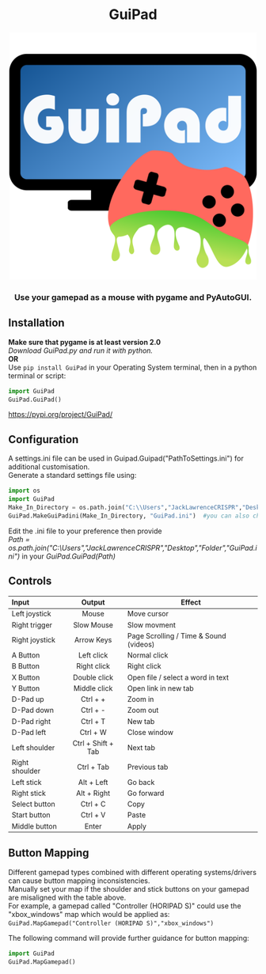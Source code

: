 <h1 align="center">GuiPad</h1>
<p align="center">
  <picture>
    <source width="500" height="500" srcset="Icons/GuiPad_Logo.svg"> 
    <img width="500" height="500" src="Icons/GuiPad_Logo.svg">
  </picture>
</p>
<h3 align="center">Use your gamepad as a mouse with pygame and PyAutoGUI.</h3>


## Installation
**Make sure that pygame is at least version 2.0**  
*Download GuiPad.py and run it with python.*  
**OR**  
Use ```pip install GuiPad``` in your Operating System terminal, then in a python terminal or script:  
```python
import GuiPad
GuiPad.GuiPad()
```
https://pypi.org/project/GuiPad/

## Configuration
A settings.ini file can be used in Guipad.Guipad("PathToSettings.ini") for additional customisation.  
Generate a standard settings file using:
```python
import os
import GuiPad
Make_In_Directory = os.path.join("C:\\Users","JackLawrenceCRISPR","Desktop","Folder") #put your own deployment directory!
GuiPad.MakeGuiPadini(Make_In_Directory, "GuiPad.ini")  #you can also choose a custom name
```
Edit the .ini file to your preference then provide  
_Path = os.path.join("C:\\Users","JackLawrenceCRISPR","Desktop","Folder","GuiPad.ini")_ in your _GuiPad.GuiPad(Path)_

## Controls
| Input | Output | Effect |
| :---         |     :---:      |          --- |
| Left joystick | Mouse | Move cursor  |
| Right trigger | Slow Mouse | Slow movment  |
| Right joystick | Arrow Keys | Page Scrolling / Time & Sound (videos)|
| A Button | Left click | Normal click |
| B Button | Right click | Right click|
| X Button | Double click | Open file / select a word in text  |
| Y Button | Middle click | Open link in new tab|
| D-Pad up | Ctrl + + | Zoom in |
| D-Pad down | Ctrl + - | Zoom out |
| D-Pad right | Ctrl + T | New tab |
| D-Pad left | Ctrl + W | Close window |
| Left shoulder | Ctrl + Shift + Tab | Next tab  |
| Right shoulder | Ctrl + Tab | Previous tab  |
| Left stick | Alt + Left | Go back  |
| Right stick | Alt + Right | Go forward |
| Select button | Ctrl + C | Copy |
| Start button | Ctrl + V | Paste |
| Middle button | Enter | Apply |

## Button Mapping
Different gamepad types combined with different operating systems/drivers can cause button mapping inconsistencies.  
Manually set your map if the shoulder and stick buttons on your gamepad are misaligned with the table above.  
For example, a gamepad called "Controller (HORIPAD S)" could use the "xbox_windows" map which would be applied as:  
```GuiPad.MapGamepad("Controller (HORIPAD S)","xbox_windows")```  

The following command will provide further guidance for button mapping:
```python
import GuiPad
GuiPad.MapGamepad()
```
